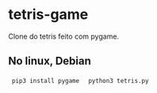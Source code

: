 # tetris-game
Clone do tetris feito com pygame. 

## No linux, Debian
<code> pip3 install pygame </code>
<code> python3 tetris.py </code>
